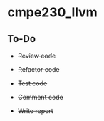 # cmpe230_llvm

## To-Do


- ~~Review code~~

- ~~Refactor code~~

- ~~Test code~~   

- ~~Comment code~~

- ~~Write report~~




